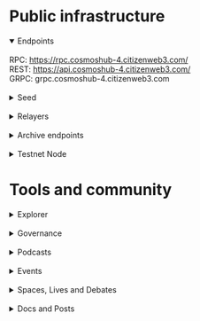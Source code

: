 # Public infrastructure 

<details open>
  <summary>Endpoints</summary>
  <br>
  RPC: <a href="https://rpc.cosmoshub-4.citizenweb3.com/">https://rpc.cosmoshub-4.citizenweb3.com/</a><br>
  REST: <a href="https://api.cosmoshub-4.citizenweb3.com/">https://api.cosmoshub-4.citizenweb3.com/</a><br>
  GRPC: <span title="GRPC" class="text-nowrap text-base text-primary hover:font-semibold cursor-pointer" text="grpc.cosmoshub-4.citizenweb3.com">grpc.cosmoshub-4.citizenweb3.com</span>
</details>
<br>
<details>
  <summary>Seed</summary>
  d567c93fa5b646c8cca8ba0a2d7499bca6aeba52@mainnet.seednode.citizenweb3.com:26656
</details>
<br>
<details>
  <summary>Relayers</summary>
  Cosmoshub <-> Osmosis<br>
  Cosmoshub <-> Neutron<br>
  Cosmoshub <-> Stride<br>
  Cosmoshub <-> Gravity-Bridge<br>
  Cosmoshub <-> Quicksilver<br>
  Cosmoshub <-> Bostrom<br>
  Cosmoshub <-> Namada<br>
  <a href="https://www.mintscan.io/cosmos/address/cosmos12mchf67y67y3xnk2tkzkxa67w3vmhxjsuhq6tz">Our wallet</a><br>
  <a href="https://www.mintscan.io/cosmos/address/cosmos1fl92605jdx79tu0hcynzy0fxmvrjaehvvkce03">Our wallet on Namada relayer</a>
</details>
<br>
<details>
  <summary>Archive endpoints</summary>
  RPC: <a href="https://rpc.cosmoshub-4-archive.citizenweb3.com/">https://rpc.cosmoshub-4-archive.citizenweb3.com/</a><br>
  REST: <a href="https://api.cosmoshub-4-archive.citizenweb3.com/">https://api.cosmoshub-4-archive.citizenweb3.com/</a><br>
  GRPC: <span title="GRPC" class="text-nowrap text-base text-primary hover:font-semibold cursor-pointer" text="grpc.cosmoshub-4-archive.citizenweb3.com">grpc.cosmoshub-4-archive.citizenweb3.com</span>
</details>
<br>
<details>
  <summary>Testnet Node</summary>
  <a href="https://staking.citizenweb3.com/chains/cosmostestnet">Testnet Validator + Peers + Endpoints</a>
</details>

# Tools and community

<details>
  <summary>Explorer</summary>
  <a href="https://validatorinfo.com/networks">Validator Info</a><br>
</details>
<br>
<details>
  <summary>Governance</summary>
  <a href="https://www.mintscan.io/cosmos/validators/cosmosvaloper1e859xaue4k2jzqw20cv6l7p3tmc378pc3k8g2u?sector=votes">Voting History</a><br>
</details>
<br>
<details>
  <summary>Podcasts</summary>
  <a href="https://www.citizenweb3.com/figment-network-governance">Governance and the Cosmos ecosystem with Gavin Birch</a><br>
  <a href="https://www.citizenweb3.com/game-of-zones">Bow ties and IBC with Jack Zampolin</a><br>
  <a href="https://www.citizenweb3.com/ethan-buchman-cosmos">The Now and Then of Cosmos with Ethan Buchman</a><br>
  <a href="https://www.citizenweb3.com/peng-tendermint">Management, power abuse and naming with Peng Zhong</a><br>
  <a href="https://www.citizenweb3.com/dogemos-keplr">Community, Dogecoin and privacy issues with Josh Lee</a><br>
  <a href="https://www.citizenweb3.com/billy-icf">DNA, funding and tattoo machines with Billy Rennekamp</a><br>
  <a href="https://www.citizenweb3.com/zarko">Research, consensus and verification with Zarko Milosevic</a><br>
  <a href="https://www.citizenweb3.com/dinezen-xmas">Denizen Cosmos: Xmas special 2020</a><br>
  <a href="https://www.citizenweb3.com/chjango">Memes, Wall Street and community marketing with Chjango Unchained</a><br>
  <a href="https://www.citizenweb3.com/tess">Software development, databases and cycling with Tess Rinearson</a><br>
  <a href="https://www.citizenweb3.com/cryptocito">The Cosmos, it's Might and Economics with Cryptocito</a><br>
  <a href="https://www.citizenweb3.com/emeris">Marketplaces, Motivation and Intuition with Gautier Marin</a><br>
  <a href="https://www.citizenweb3.com/sommelier">Cypherpunks, Product Management and Jack's Dog with Jack Zampolin</a><br>
  <a href="https://www.citizenweb3.com/coneydaddy">Tequila, Rock 'n' Roll and Cosmos with Coney Daddy</a><br>
  <a href="https://www.citizenweb3.com/jelena">Human Nature, Cencorship and the Free Market with Jelena Djuric</a><br>
  <a href="https://www.citizenweb3.com/youssefamrani">Social Capital, Consenus and Rewards with Youssef Amrani</a><br>
  <a href="https://www.citizenweb3.com/samhart">Perfect Governance, Art and Ethics with Sam Hart</a><br>
  <a href="https://www.citizenweb3.com/informal">Formal Verification, Innovation and Consensus with Zarko Milosevic</a><br>
  <a href="https://www.citizenweb3.com/ericwaisanen">Inflation, Game Theory and Token Value with Eric Waisanen</a><br>
  <a href="https://www.citizenweb3.com/jaekwon">Organised Censorship, the Society and the Truth with Jae Kwon</a><br>
  <a href="https://www.citizenweb3.com/denisfadeev">Tribalism, Cosmos and Tutorials with Denis Fadeev</a><br>
</details>
<br>
<details>
  <summary>Events</summary>
  <a href="https://blog.cosmos.network/hackatom-ru-2021-congratulations-to-the-winners-7632ae195517">HackAtom RU</a><br>
  <a href="https://www.youtube.com/watch?v=NZd3UUUWIpw">Cosmos po Ruski 2</a><br>
</details>
<br>
<details>
  <summary>Spaces, Lives and Debates</summary>
  <a href="https://twitter.com/i/spaces/1jMJgLQZOyPxL">Securing your node with Horcrux</a><br>
  <a href="https://www.youtube.com/watch?v=eLSS4wqkOj4&t">Atom 2.0</a><br>
  <a href="​https://www.youtube.com/watch?v=IuYFNmK0ZxY">Liquid Staking</a><br>
  <a href="https://www.youtube.com/watch?v=nf9Ty8JoTYc">Stablecoins</a><br>
  <a href="https://www.youtube.com/watch?v=peDRA7kEq0U&t">CosmWasm</a><br>
  <a href="https://www.youtube.com/watch?v=phrbilaLmPA&t">Cosmoverse</a><br>
  <a href="https://www.youtube.com/watch?v=RXMoF18bckU">Game of Chains</a><br>
  <a href="https://www.youtube.com/watch?v=RD0YQxhOQR4&t">Quality and Assurance, Testing</a><br>
  <a href="https://www.youtube.com/watch?v=Kb2BtzFCVGs&t">HackAtom</a><br>
</details>
<br>
<details>
  <summary>Docs and Posts</summary>
  <a href="https://citizenweb3.github.io/manuscripts/how-to-stake-atom/">How to Stake ATOM</a><br>
  <a href="https://citizenweb3.github.io/manuscripts/gocstream/">Game of Chains stream</a><br>
  <a href="https://citizenweb3.github.io/manuscripts/game-of-chains/">What is the Game of Chains?</a><br>
  <a href="https://citizenweb3.github.io/manuscripts/hackatom-7/">HackAtom VII 2022</a><br>
  <a href="https://citizenweb3.github.io/manuscripts/ics/">Interchain Security</a><br>
</details>

